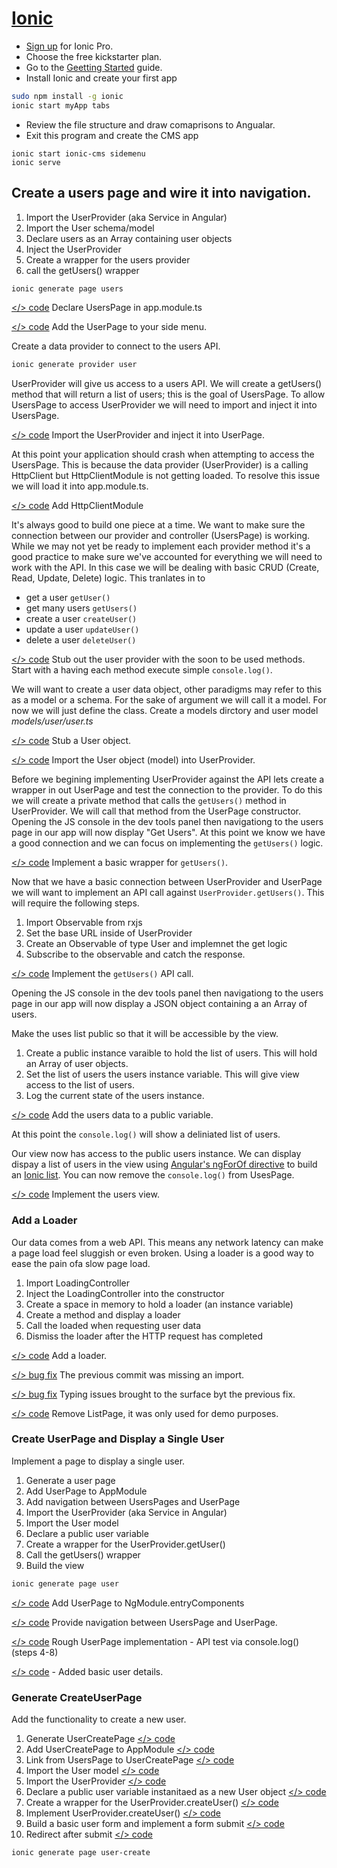 # [Ionic](https://ionicframework.com/)

* [Sign up](https://dashboard.ionicjs.com/signup) for Ionic Pro.
* Choose the free kickstarter plan.
* Go to the [Geetting Started](https://ionicframework.com/getting-started) guide.
* Install Ionic and create your first app

```sh
sudo npm install -g ionic
ionic start myApp tabs
```

* Review the file structure and draw comaprisons to Angualar.
* Exit this program and create the CMS app
```
ionic start ionic-cms sidemenu
ionic serve
```

## Create a users page and wire it into navigation.

1. Import the UserProvider (aka Service in Angular)
2. Import the User schema/model
3. Declare users as an Array containing user objects
4. Inject the UserProvider
5. Create a wrapper for the users provider
6. call the getUsers() wrapper

```sh
ionic generate page users
```

[</> code](https://github.com/microtrain/ionic-cms/commit/e596528a24bc6e432fc634808fc378756610a3f0)
Declare UsersPage in app.module.ts

[</>  code](https://github.com/microtrain/ionic-cms/commit/52c30d29da7b72ffa6920aa95ae50900bbad07f5)
Add the UserPage to your side menu.

Create a data provider to connect to the users API.
```sh
ionic generate provider user
```

UserProvider will give us access to a users API. We will create a getUsers() method that will return a list of users; this is the goal of UsersPage. To allow UsersPage to access UserProvider we will need to import and inject it into UsersPage.

[</> code](https://github.com/microtrain/ionic-cms/commit/708980c169ca58a8e6b76a3aa036430ab361c3e7) Import the UserProvider and inject it into UserPage.

At this point your application should crash when attempting to access the UsersPage. This is because the data provider (UserProvider) is a calling HttpClient but HttpClientModule is not getting loaded. To resolve this issue we will load it into app.module.ts.

[</> code](https://github.com/microtrain/ionic-cms/commit/f71c37d378356286e1430d57af46163965bef089) Add HttpClientModule

It's always good to build one piece at a time. We want to make sure the connection between our provider and controller (UsersPage) is working. While we may not yet be ready to implement each provider method it's a good practice to make sure we've accounted for everything we will need to work with the API. In this case we will be dealing with basic CRUD (Create, Read, Update, Delete) logic. This tranlates in to
* get a user ```getUser()```
* get many users ```getUsers()```
* create a user ```createUser()```
* update a user ```updateUser()```
* delete a user ```deleteUser()```

[</> code](https://github.com/microtrain/ionic-cms/commit/7101ff4bb7163d3e6a7781317bae6502208f775a) Stub out the user provider with the soon to be used methods. Start with a having each method execute simple ```console.log()```.

We will want to create a user data object, other paradigms may refer to this as a model or a schema. For the sake of argument we will call it a model. For now we will just define the class. Create a models dirctory and user model *models/user/user.ts*

[</> code](https://github.com/microtrain/ionic-cms/commit/2a47fa9797f86e22e163dc101e926534b343d8bd) Stub a User object.

[</> code](https://github.com/microtrain/ionic-cms/commit/635f989e910a2aa409d78b190855753bd5d3b41e) Import the User object (model) into UserProvider.

Before we begining implementing UserProvider against the API lets create a wrapper in out UserPage and test the connection to the provider. To do this we will create a private method that calls the ```getUsers()``` method in UserProvider. We will call that method from the UserPage constructor. Opening the JS console in the dev tools panel then navigationg to the users page in our app will now display "Get Users". At this point we know we have a good connection and we can focus on implementing the ```getUsers()``` logic.

[</> code](https://github.com/microtrain/ionic-cms/commit/2bc571d53cc0fc4a29fb1ed5d63cbb8e278301c5) Implement a basic wrapper for ```getUsers()```.

Now that we have a basic connection between UserProvider and UserPage we will want to implement an API call against ```UserProvider.getUsers()```. This will require the following steps.
1. Import Observable from rxjs
1. Set the base URL inside of UserProvider
1. Create an Observable of type User and implemnet the get logic
1. Subscribe to the observable and catch the response.

[</> code](https://github.com/microtrain/ionic-cms/commit/64e3eff7bb1726a4ab7b97071be6568481a765e4) Implement the ```getUsers()``` API call.

Opening the JS console in the dev tools panel then navigationg to the users page in our app will now display a JSON object containing a an Array of users.

Make the uses list public so that it will be accessible by the view.

1. Create a public instance varaible to hold the list of users. This will hold an Array of user objects.
2. Set the list of users the users instance variable. This will give view access to the list of users.
3. Log the current state of the users instance.

[</> code](https://github.com/microtrain/ionic-cms/commit/a613fe7b1382ac84e13400aff2548603ad51ad37) Add the users data to a public variable.

At this point the ```console.log()``` will show a deliniated list of users.

Our view now has access to the public users instance. We can display dispay a list of users in the view using [Angular's ngForOf directive](https://angular.io/api/common/NgForOf) to build an [Ionic list](https://ionicframework.com/docs/components/#lists). You can now remove the ```console.log()``` from UsesPage.

[</> code](https://github.com/microtrain/ionic-cms/commit/67a8b26843b56478bf9976b96248d9c072bb1dcb) Implement the users view.

### Add a Loader

Our data comes from a web API. This means any network latency can make a page load feel sluggish or even broken. Using a loader is a good way to ease the pain ofa slow page load. 

1. Import LoadingController
2. Inject the LoadingController into the constructor
3. Create a space in memory to hold a loader (an instance variable)
4. Create a method and display a loader
5. Call the loaded when requesting user data
6. Dismiss the loader after the HTTP request has completed

[</> code](https://github.com/microtrain/ionic-cms/commit/600212a852488d9d6fc3afc86774564ab0004b0e) Add a loader.

[</> bug fix](https://github.com/microtrain/ionic-cms/commit/a407dfd23fb4e10e71ccfad0d963bd3b874dfb53) The previous commit was missing an import.

[</> bug fix](https://github.com/microtrain/ionic-cms/commit/ae46e812eaf1c0a5d5cf7301557fb3d130c0ab7d) Typing issues brought to the surface byt the previous fix.

[</> code](https://github.com/microtrain/ionic-cms/commit/d8a6fe1a711ed7680ecd888bc0a6a673d45587ac) Remove ListPage, it was only used for demo purposes.


### Create UserPage and Display a Single User

Implement a page to display a single user.

1. Generate a user page
1. Add UserPage to AppModule
1. Add navigation between UsersPages and UserPage
1. Import the UserProvider (aka Service in Angular)
1. Import the User model
1. Declare a public user variable
1. Create a wrapper for the UserProvider.getUser()
1. Call the getUsers() wrapper
1. Build the view

```sh
ionic generate page user
```

[</> code](https://github.com/microtrain/ionic-cms/commit/fde3abc4087f6d0d751a65fa943f613e493dd965) Add UserPage to NgModule.entryComponents

[</> code](https://github.com/microtrain/ionic-cms/commit/710c9fb6628b8198babbe2d66174daefb0f5a73a) Provide navigation between UsersPage and UserPage.

[</> code](https://github.com/microtrain/ionic-cms/commit/1dc3dad3726a8b0249c9984a2f6f46ffd7176018) Rough UserPage implementation - API test via console.log() (steps 4-8)

[</> code](https://github.com/microtrain/ionic-cms/commit/915addc3d969546f02b0068ab2eb9d18721c8cd8) - Added basic user details.


### Generate CreateUserPage
Add the functionality to create a new user.

1. Generate UserCreatePage 
[</> code](https://github.com/microtrain/ionic-cms/commit/a81db5e707e32dfdfc68334b02c53254afac72aa)
1. Add UserCreatePage to AppModule 
[</> code](https://github.com/microtrain/ionic-cms/commit/9dddb33f65a721da210ab59ddf9597ec77cf4cb8)
1. Link from UsersPage to UserCreatePage
[</> code](https://github.com/microtrain/ionic-cms/commit/6dfaecf63e7971187eb85d5e475bdd9e6fcd6935)
1. Import the User model [</> code](https://github.com/microtrain/ionic-cms/commit/263c27657c8e7b03126747bd666795104d3b159c)
1. Import the UserProvider [</> code](https://github.com/microtrain/ionic-cms/commit/6dfaecf63e7971187eb85d5e475bdd9e6fcd6935)
1. Declare a public user variable instanitaed as a new User object [</> code](https://github.com/microtrain/ionic-cms/commit/8488901ba5db6db8fc84ff3f4c44b7a0614090af)
1. Create a wrapper for the UserProvider.createUser() [</> code](https://github.com/microtrain/ionic-cms/commit/c8a41bfa78e96a3c13819461fb4074997cbe2421)
1. Implement UserProvider.createUser() [</> code](https://github.com/microtrain/ionic-cms/commit/4ec4d245698ae5a88260eff7af2d5edc95a421ce)
1. Build a basic user form and implement a form submit [</> code](https://github.com/microtrain/ionic-cms/commit/8365e49d4053069c284321e643eca20e4dd05866)
1. Redirect after submit [</> code](https://github.com/microtrain/ionic-cms/commit/a14c87d34a0bfcea56026219aecc57be6525b4bb)

```sh
ionic generate page user-create
```











